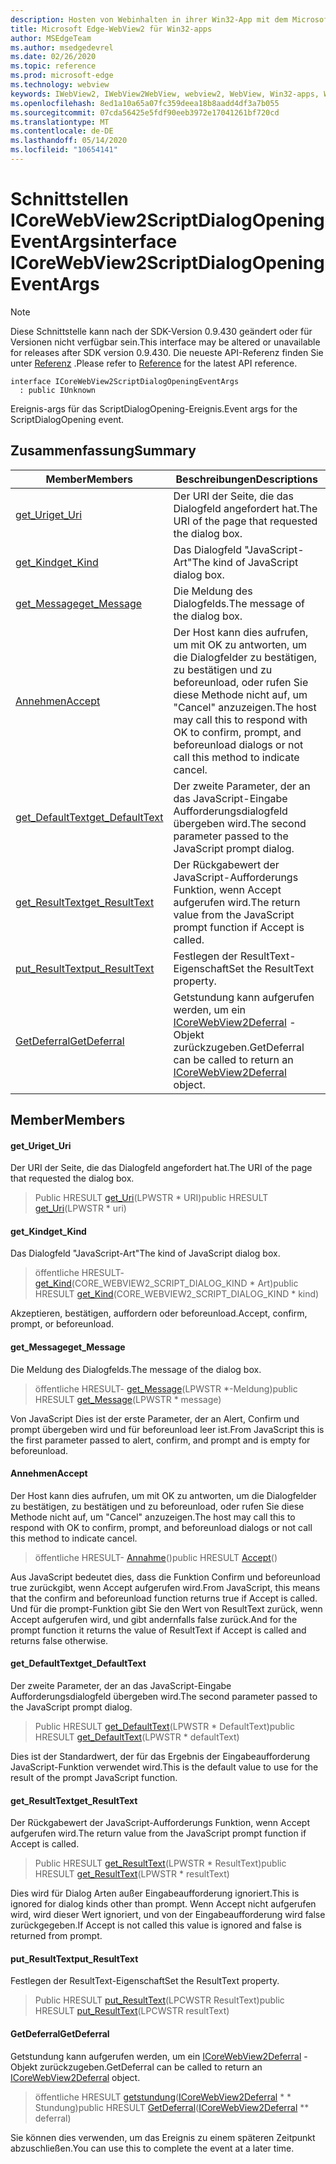 ```yaml
---
description: Hosten von Webinhalten in ihrer Win32-App mit dem Microsoft Edge WebView2-Steuerelement
title: Microsoft Edge-WebView2 für Win32-apps
author: MSEdgeTeam
ms.author: msedgedevrel
ms.date: 02/26/2020
ms.topic: reference
ms.prod: microsoft-edge
ms.technology: webview
keywords: IWebView2, IWebView2WebView, webview2, WebView, Win32-apps, Win32, Edge, ICoreWebView2, ICoreWebView2Host, Browser-Steuerelement, Edge-HTML
ms.openlocfilehash: 8ed1a10a65a07fc359deea18b8aadd4df3a7b055
ms.sourcegitcommit: 07cda56425e5fdf90eeb3972e17041261bf720cd
ms.translationtype: MT
ms.contentlocale: de-DE
ms.lasthandoff: 05/14/2020
ms.locfileid: "10654141"
---
```

# <span data-ttu-id="9ebc2-104">Schnittstellen ICoreWebView2ScriptDialogOpeningEventArgs</span><span class="sxs-lookup"><span data-stu-id="9ebc2-104">interface ICoreWebView2ScriptDialogOpeningEventArgs</span></span> 

> [!NOTE]
> <span data-ttu-id="9ebc2-105">Diese Schnittstelle kann nach der SDK-Version 0.9.430 geändert oder für Versionen nicht verfügbar sein.</span><span class="sxs-lookup"><span data-stu-id="9ebc2-105">This interface may be altered or unavailable for releases after SDK version 0.9.430.</span></span> <span data-ttu-id="9ebc2-106">Die neueste API-Referenz finden Sie unter [Referenz](../../../webview2-api-reference.md) .</span><span class="sxs-lookup"><span data-stu-id="9ebc2-106">Please refer to [Reference](../../../webview2-api-reference.md) for the latest API reference.</span></span>

```
interface ICoreWebView2ScriptDialogOpeningEventArgs
  : public IUnknown
```

<span data-ttu-id="9ebc2-107">Ereignis-args für das ScriptDialogOpening-Ereignis.</span><span class="sxs-lookup"><span data-stu-id="9ebc2-107">Event args for the ScriptDialogOpening event.</span></span>

## <span data-ttu-id="9ebc2-108">Zusammenfassung</span><span class="sxs-lookup"><span data-stu-id="9ebc2-108">Summary</span></span>

 <span data-ttu-id="9ebc2-109">Member</span><span class="sxs-lookup"><span data-stu-id="9ebc2-109">Members</span></span>                        | <span data-ttu-id="9ebc2-110">Beschreibungen</span><span class="sxs-lookup"><span data-stu-id="9ebc2-110">Descriptions</span></span>
--------------------------------|---------------------------------------------
[<span data-ttu-id="9ebc2-111">get_Uri</span><span class="sxs-lookup"><span data-stu-id="9ebc2-111">get_Uri</span></span>](#get_uri) | <span data-ttu-id="9ebc2-112">Der URI der Seite, die das Dialogfeld angefordert hat.</span><span class="sxs-lookup"><span data-stu-id="9ebc2-112">The URI of the page that requested the dialog box.</span></span>
[<span data-ttu-id="9ebc2-113">get_Kind</span><span class="sxs-lookup"><span data-stu-id="9ebc2-113">get_Kind</span></span>](#get_kind) | <span data-ttu-id="9ebc2-114">Das Dialogfeld "JavaScript-Art"</span><span class="sxs-lookup"><span data-stu-id="9ebc2-114">The kind of JavaScript dialog box.</span></span>
[<span data-ttu-id="9ebc2-115">get_Message</span><span class="sxs-lookup"><span data-stu-id="9ebc2-115">get_Message</span></span>](#get_message) | <span data-ttu-id="9ebc2-116">Die Meldung des Dialogfelds.</span><span class="sxs-lookup"><span data-stu-id="9ebc2-116">The message of the dialog box.</span></span>
[<span data-ttu-id="9ebc2-117">Annehmen</span><span class="sxs-lookup"><span data-stu-id="9ebc2-117">Accept</span></span>](#accept) | <span data-ttu-id="9ebc2-118">Der Host kann dies aufrufen, um mit OK zu antworten, um die Dialogfelder zu bestätigen, zu bestätigen und zu beforeunload, oder rufen Sie diese Methode nicht auf, um "Cancel" anzuzeigen.</span><span class="sxs-lookup"><span data-stu-id="9ebc2-118">The host may call this to respond with OK to confirm, prompt, and beforeunload dialogs or not call this method to indicate cancel.</span></span>
[<span data-ttu-id="9ebc2-119">get_DefaultText</span><span class="sxs-lookup"><span data-stu-id="9ebc2-119">get_DefaultText</span></span>](#get_defaulttext) | <span data-ttu-id="9ebc2-120">Der zweite Parameter, der an das JavaScript-Eingabe Aufforderungsdialogfeld übergeben wird.</span><span class="sxs-lookup"><span data-stu-id="9ebc2-120">The second parameter passed to the JavaScript prompt dialog.</span></span>
[<span data-ttu-id="9ebc2-121">get_ResultText</span><span class="sxs-lookup"><span data-stu-id="9ebc2-121">get_ResultText</span></span>](#get_resulttext) | <span data-ttu-id="9ebc2-122">Der Rückgabewert der JavaScript-Aufforderungs Funktion, wenn Accept aufgerufen wird.</span><span class="sxs-lookup"><span data-stu-id="9ebc2-122">The return value from the JavaScript prompt function if Accept is called.</span></span>
[<span data-ttu-id="9ebc2-123">put_ResultText</span><span class="sxs-lookup"><span data-stu-id="9ebc2-123">put_ResultText</span></span>](#put_resulttext) | <span data-ttu-id="9ebc2-124">Festlegen der ResultText-Eigenschaft</span><span class="sxs-lookup"><span data-stu-id="9ebc2-124">Set the ResultText property.</span></span>
[<span data-ttu-id="9ebc2-125">GetDeferral</span><span class="sxs-lookup"><span data-stu-id="9ebc2-125">GetDeferral</span></span>](#getdeferral) | <span data-ttu-id="9ebc2-126">Getstundung kann aufgerufen werden, um ein [ICoreWebView2Deferral](ICoreWebView2Deferral.md) -Objekt zurückzugeben.</span><span class="sxs-lookup"><span data-stu-id="9ebc2-126">GetDeferral can be called to return an [ICoreWebView2Deferral](ICoreWebView2Deferral.md) object.</span></span>

## <span data-ttu-id="9ebc2-127">Member</span><span class="sxs-lookup"><span data-stu-id="9ebc2-127">Members</span></span>

#### <span data-ttu-id="9ebc2-128">get_Uri</span><span class="sxs-lookup"><span data-stu-id="9ebc2-128">get_Uri</span></span> 

<span data-ttu-id="9ebc2-129">Der URI der Seite, die das Dialogfeld angefordert hat.</span><span class="sxs-lookup"><span data-stu-id="9ebc2-129">The URI of the page that requested the dialog box.</span></span>

> <span data-ttu-id="9ebc2-130">Public HRESULT [get_Uri](#get_uri)(LPWSTR \* URI)</span><span class="sxs-lookup"><span data-stu-id="9ebc2-130">public HRESULT [get_Uri](#get_uri)(LPWSTR \* uri)</span></span>

#### <span data-ttu-id="9ebc2-131">get_Kind</span><span class="sxs-lookup"><span data-stu-id="9ebc2-131">get_Kind</span></span> 

<span data-ttu-id="9ebc2-132">Das Dialogfeld "JavaScript-Art"</span><span class="sxs-lookup"><span data-stu-id="9ebc2-132">The kind of JavaScript dialog box.</span></span>

> <span data-ttu-id="9ebc2-133">öffentliche HRESULT- [get_Kind](#get_kind)(CORE_WEBVIEW2_SCRIPT_DIALOG_KIND \* Art)</span><span class="sxs-lookup"><span data-stu-id="9ebc2-133">public HRESULT [get_Kind](#get_kind)(CORE_WEBVIEW2_SCRIPT_DIALOG_KIND \* kind)</span></span>

<span data-ttu-id="9ebc2-134">Akzeptieren, bestätigen, auffordern oder beforeunload.</span><span class="sxs-lookup"><span data-stu-id="9ebc2-134">Accept, confirm, prompt, or beforeunload.</span></span>

#### <span data-ttu-id="9ebc2-135">get_Message</span><span class="sxs-lookup"><span data-stu-id="9ebc2-135">get_Message</span></span> 

<span data-ttu-id="9ebc2-136">Die Meldung des Dialogfelds.</span><span class="sxs-lookup"><span data-stu-id="9ebc2-136">The message of the dialog box.</span></span>

> <span data-ttu-id="9ebc2-137">öffentliche HRESULT- [get_Message](#get_message)(LPWSTR \*-Meldung)</span><span class="sxs-lookup"><span data-stu-id="9ebc2-137">public HRESULT [get_Message](#get_message)(LPWSTR \* message)</span></span>

<span data-ttu-id="9ebc2-138">Von JavaScript Dies ist der erste Parameter, der an Alert, Confirm und prompt übergeben wird und für beforeunload leer ist.</span><span class="sxs-lookup"><span data-stu-id="9ebc2-138">From JavaScript this is the first parameter passed to alert, confirm, and prompt and is empty for beforeunload.</span></span>

#### <span data-ttu-id="9ebc2-139">Annehmen</span><span class="sxs-lookup"><span data-stu-id="9ebc2-139">Accept</span></span> 

<span data-ttu-id="9ebc2-140">Der Host kann dies aufrufen, um mit OK zu antworten, um die Dialogfelder zu bestätigen, zu bestätigen und zu beforeunload, oder rufen Sie diese Methode nicht auf, um "Cancel" anzuzeigen.</span><span class="sxs-lookup"><span data-stu-id="9ebc2-140">The host may call this to respond with OK to confirm, prompt, and beforeunload dialogs or not call this method to indicate cancel.</span></span>

> <span data-ttu-id="9ebc2-141">öffentliche HRESULT- [Annahme](#accept)()</span><span class="sxs-lookup"><span data-stu-id="9ebc2-141">public HRESULT [Accept](#accept)()</span></span>

<span data-ttu-id="9ebc2-142">Aus JavaScript bedeutet dies, dass die Funktion Confirm und beforeunload true zurückgibt, wenn Accept aufgerufen wird.</span><span class="sxs-lookup"><span data-stu-id="9ebc2-142">From JavaScript, this means that the confirm and beforeunload function returns true if Accept is called.</span></span> <span data-ttu-id="9ebc2-143">Und für die prompt-Funktion gibt Sie den Wert von ResultText zurück, wenn Accept aufgerufen wird, und gibt andernfalls false zurück.</span><span class="sxs-lookup"><span data-stu-id="9ebc2-143">And for the prompt function it returns the value of ResultText if Accept is called and returns false otherwise.</span></span>

#### <span data-ttu-id="9ebc2-144">get_DefaultText</span><span class="sxs-lookup"><span data-stu-id="9ebc2-144">get_DefaultText</span></span> 

<span data-ttu-id="9ebc2-145">Der zweite Parameter, der an das JavaScript-Eingabe Aufforderungsdialogfeld übergeben wird.</span><span class="sxs-lookup"><span data-stu-id="9ebc2-145">The second parameter passed to the JavaScript prompt dialog.</span></span>

> <span data-ttu-id="9ebc2-146">Public HRESULT [get_DefaultText](#get_defaulttext)(LPWSTR \* DefaultText)</span><span class="sxs-lookup"><span data-stu-id="9ebc2-146">public HRESULT [get_DefaultText](#get_defaulttext)(LPWSTR \* defaultText)</span></span>

<span data-ttu-id="9ebc2-147">Dies ist der Standardwert, der für das Ergebnis der Eingabeaufforderung JavaScript-Funktion verwendet wird.</span><span class="sxs-lookup"><span data-stu-id="9ebc2-147">This is the default value to use for the result of the prompt JavaScript function.</span></span>

#### <span data-ttu-id="9ebc2-148">get_ResultText</span><span class="sxs-lookup"><span data-stu-id="9ebc2-148">get_ResultText</span></span> 

<span data-ttu-id="9ebc2-149">Der Rückgabewert der JavaScript-Aufforderungs Funktion, wenn Accept aufgerufen wird.</span><span class="sxs-lookup"><span data-stu-id="9ebc2-149">The return value from the JavaScript prompt function if Accept is called.</span></span>

> <span data-ttu-id="9ebc2-150">Public HRESULT [get_ResultText](#get_resulttext)(LPWSTR \* ResultText)</span><span class="sxs-lookup"><span data-stu-id="9ebc2-150">public HRESULT [get_ResultText](#get_resulttext)(LPWSTR \* resultText)</span></span>

<span data-ttu-id="9ebc2-151">Dies wird für Dialog Arten außer Eingabeaufforderung ignoriert.</span><span class="sxs-lookup"><span data-stu-id="9ebc2-151">This is ignored for dialog kinds other than prompt.</span></span> <span data-ttu-id="9ebc2-152">Wenn Accept nicht aufgerufen wird, wird dieser Wert ignoriert, und von der Eingabeaufforderung wird false zurückgegeben.</span><span class="sxs-lookup"><span data-stu-id="9ebc2-152">If Accept is not called this value is ignored and false is returned from prompt.</span></span>

#### <span data-ttu-id="9ebc2-153">put_ResultText</span><span class="sxs-lookup"><span data-stu-id="9ebc2-153">put_ResultText</span></span> 

<span data-ttu-id="9ebc2-154">Festlegen der ResultText-Eigenschaft</span><span class="sxs-lookup"><span data-stu-id="9ebc2-154">Set the ResultText property.</span></span>

> <span data-ttu-id="9ebc2-155">Public HRESULT [put_ResultText](#put_resulttext)(LPCWSTR ResultText)</span><span class="sxs-lookup"><span data-stu-id="9ebc2-155">public HRESULT [put_ResultText](#put_resulttext)(LPCWSTR resultText)</span></span>

#### <span data-ttu-id="9ebc2-156">GetDeferral</span><span class="sxs-lookup"><span data-stu-id="9ebc2-156">GetDeferral</span></span> 

<span data-ttu-id="9ebc2-157">Getstundung kann aufgerufen werden, um ein [ICoreWebView2Deferral](ICoreWebView2Deferral.md) -Objekt zurückzugeben.</span><span class="sxs-lookup"><span data-stu-id="9ebc2-157">GetDeferral can be called to return an [ICoreWebView2Deferral](ICoreWebView2Deferral.md) object.</span></span>

> <span data-ttu-id="9ebc2-158">öffentliche HRESULT [getstundung](#getdeferral)([ICoreWebView2Deferral](ICoreWebView2Deferral.md) \* \* Stundung)</span><span class="sxs-lookup"><span data-stu-id="9ebc2-158">public HRESULT [GetDeferral](#getdeferral)([ICoreWebView2Deferral](ICoreWebView2Deferral.md) \*\* deferral)</span></span>

<span data-ttu-id="9ebc2-159">Sie können dies verwenden, um das Ereignis zu einem späteren Zeitpunkt abzuschließen.</span><span class="sxs-lookup"><span data-stu-id="9ebc2-159">You can use this to complete the event at a later time.</span></span>

